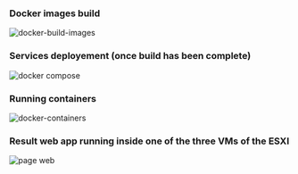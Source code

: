 ### Docker images build  
![docker-build-images](https://github.com/Thomas7997/app-deployment/assets/45339466/7202e1d2-c0a5-424b-ad41-2036690950c8)

### Services deployement (once build has been complete)  
![docker compose](https://github.com/Thomas7997/app-deployment/assets/45339466/f51dc262-96ec-488b-9e79-997d650f3e41)

### Running containers  
![docker-containers](https://github.com/Thomas7997/app-deployment/assets/45339466/04959c30-72d4-4f43-bf38-a75a0a1f0eb1)

### Result web app running inside one of the three VMs of the ESXI  
![page web](https://github.com/Thomas7997/app-deployment/assets/45339466/cd63f02d-cba4-4508-ab61-30981630e62d)

